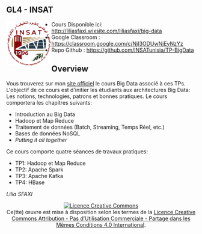 

## GL4 - INSAT

<img style="float: left;" width="120pt" src="img/insat.png">

* Cours Disponible ici: http://liliasfaxi.wixsite.com/liliasfaxi/big-data
* Google Classroom : https://classroom.google.com/c/NjI3ODUwNjEyNzYz 
* Repo Github :  https://github.com/INSATunisia/TP-BigData


##
## Overview

Vous trouverez sur mon [site officiel](http://liliasfaxi.wixsite.com/liliasfaxi/big-data) le cours Big Data associé à ces TPs. L'objectif de ce cours est d'initier les étudiants aux architectures Big Data: Les notions, technologies, patrons et bonnes pratiques.
Le cours comportera les chapitres suivants:

* Introduction au Big Data
* Hadoop et Map Reduce
* Traitement de données (Batch, Streaming, Temps Réel, etc.)
* Bases de données NoSQL
* _Putting it all together_

Ce cours comporte quatre séances de travaux pratiques:

* TP1: Hadoop et Map Reduce
* TP2: Apache Spark
* TP3: Apache Kafka
* TP4: HBase

_Lilia SFAXI_

<center><a rel="license" href="http://creativecommons.org/licenses/by-nc-sa/4.0/"><img alt="Licence Creative Commons" style="border-width:0" src="https://i.creativecommons.org/l/by-nc-sa/4.0/88x31.png" /></a><br />Ce(tte) œuvre est mise à disposition selon les termes de la <a rel="license" href="http://creativecommons.org/licenses/by-nc-sa/4.0/">Licence Creative Commons Attribution - Pas d’Utilisation Commerciale - Partage dans les Mêmes Conditions 4.0 International</a>.
</center>